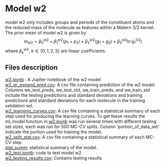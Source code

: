 # Model w2
model w2 only includes groups and periods of the constituent atoms and the reduced mass of the molecule as features within a Matern 3/2 kernel. The prior mean of model w2 is given by 
$$m_{w2} =\beta_0^{w2}+\beta_1^{w2}(p_1+p_2) + \beta_2^{w2}(g_1+g_2)+\beta_3^{w2} \ln{(\mu^{1/2})}$$
where $\beta_k^{w2}$, $k \in \{0,1,2,3\}$ are linear coefficients.
## Files description 
[w2.ipynb](https://github.com/Mahmoud-Ibrahim-Mamrstein/Spectroscopic-constants-from-atomic-properties/blob/675a7ef80706594b614d08ff2983706efb1f9aab/w2/w2.ipynb) : A Jupiter notebook of the w2 model\
[w2_gr_expand_pred.csv](https://github.com/Mahmoud-Ibrahim-Mamrstein/Spectroscopic-constants-from-atomic-properties/blob/675a7ef80706594b614d08ff2983706efb1f9aab/w2/w2_gr_expand_pred.csv): A csv file containing prediction of the w2 model. Columns we_test_preds, we_test_std, we_train_preds, and we_train_std include the testing predictions and standard deviations and training predictions and standard deviations for each molecule in the training validation set.\
[w2_learninig_curves.csv](https://github.com/Mahmoud-Ibrahim-Mamrstein/Spectroscopic-constants-from-atomic-properties/blob/19d4c9834a2bb9521bcfde277eb46e59ded7ae3a/w2/w2_learning_curves.csv): A csv file containing a statistical summary of each step used for producing the learning curves. To get these results the ml_model function in [w2.ipynb](https://github.com/Mahmoud-Ibrahim-Mamrstein/Spectroscopic-constants-from-atomic-properties/blob/675a7ef80706594b614d08ff2983706efb1f9aab/w2/w2.ipynb) was run several times with different testing set sizes, each was run for 500 MC-CV splits. Column 'portion_of_data_set' indicate the portion used for training the model. \
[w2_split_stat.csv](https://github.com/Mahmoud-Ibrahim-Mamrstein/Spectroscopic-constants-from-atomic-properties/blob/9ba61b3b2dad50f9deddf955f9303b0adc310fae/w2/w2_split_stat.csv): A csv file containing a statistical summary of each MC-CV step.\
[stat_summ](https://github.com/Mahmoud-Ibrahim-Mamrstein/Spectroscopic-constants-from-atomic-properties/blob/b4a0b821ac4d3341ebb8f74178527c816e036641/w2/stat_summ.csv): statistical summary of the model. \
[w2_test.ipynb](https://github.com/Mahmoud-Ibrahim-Mamrstein/Spectroscopic-constants-from-atomic-properties/blob/60c2ff448d4a4fe9cec11760452be0c2cb8d1cfd/w2/w2_test.ipynb): code to test model w2 \
[w2_testing_results.csv](https://github.com/Mahmoud-Ibrahim-Mamrstein/Spectroscopic-constants-from-atomic-properties/blob/60c2ff448d4a4fe9cec11760452be0c2cb8d1cfd/w2/w2_testing_results.csv): Contains testing results

 
